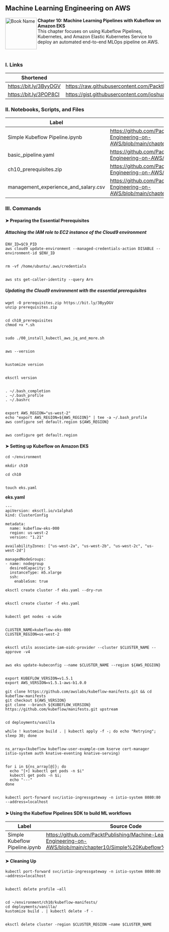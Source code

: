 ## Machine Learning Engineering on AWS

<a href="https://www.packtpub.com/product/machine-learning-engineering-on-aws/9781803247595"><img src="https://static.packt-cdn.com/products/9781803247595/cover/smaller" alt="Book Name" height="100px" align="left"></a>

**Chapter 10: Machine Learning Pipelines with Kubeflow on Amazon EKS** <br />
This chapter focuses on using Kubeflow Pipelines, Kubernetes, and Amazon Elastic Kubernetes Service to deploy an automated end-to-end MLOps pipeline on AWS.

<br />

### I. Links

| Shortened              | Original                                                                                                                                                        |
|------------------------|-----------------------------------------------------------------------------------------------------------------------------------------------------------------|
| https://bit.ly/3ByyDGV | https://raw.githubusercontent.com/PacktPublishing/Machine-Learning-Engineering-on-AWS/main/chapter10/ch10_prerequisites.zip                                     |
| https://bit.ly/3POP8CI | https://gist.githubusercontent.com/joshualat/8e64cb4b4de5f46fab010de97460a9be/raw/60fd1dc73ebfff717dac91f8a2bdc50310eacb22/management_experience_and_salary.csv |

### II. Notebooks, Scripts, and Files

| Label                                | Link                                                                                                                            |
|--------------------------------------|---------------------------------------------------------------------------------------------------------------------------------|
| Simple Kubeflow Pipeline.ipynb       | https://github.com/PacktPublishing/Machine-Learning-Engineering-on-AWS/blob/main/chapter10/Simple%20Kubeflow%20Pipeline.ipynb   |
| basic_pipeline.yaml                  | https://github.com/PacktPublishing/Machine-Learning-Engineering-on-AWS/blob/main/chapter10/basic_pipeline.yaml                  |
| ch10_prerequisites.zip               | https://github.com/PacktPublishing/Machine-Learning-Engineering-on-AWS/blob/main/chapter10/ch10_prerequisites.zip               |
| management_experience_and_salary.csv | https://github.com/PacktPublishing/Machine-Learning-Engineering-on-AWS/blob/main/chapter10/management_experience_and_salary.csv |

### III. Commands

#### ➤ Preparing the Essential Prerequisites

##### Attaching the IAM role to EC2 instance of the Cloud9 environment

```
ENV_ID=$C9_PID
aws cloud9 update-environment --managed-credentials-action DISABLE --environment-id $ENV_ID


rm -vf /home/ubuntu/.aws/credentials


aws sts get-caller-identity --query Arn
```

##### Updating the Cloud9 environment with the essential prerequisites

```
wget -O prerequisites.zip https://bit.ly/3ByyDGV
unzip prerequisites.zip


cd ch10_prerequisites
chmod +x *.sh


sudo ./00_install_kubectl_aws_jq_and_more.sh


aws --version


kustomize version


eksctl version


. ~/.bash_completion
. ~/.bash_profile
. ~/.bashrc


export AWS_REGION="us-west-2"
echo "export AWS_REGION=${AWS_REGION}" | tee -a ~/.bash_profile
aws configure set default.region ${AWS_REGION}


aws configure get default.region
```

#### ➤ Setting up Kubeflow on Amazon EKS

```
cd ~/environment

mkdir ch10

cd ch10


touch eks.yaml
```

**eks.yaml**
```
---
apiVersion: eksctl.io/v1alpha5
kind: ClusterConfig

metadata:
  name: kubeflow-eks-000
  region: us-west-2
  version: "1.21"

availabilityZones: ["us-west-2a", "us-west-2b", "us-west-2c", "us-west-2d"]

managedNodeGroups:
- name: nodegroup
  desiredCapacity: 5
  instanceType: m5.xlarge
  ssh:
    enableSsm: true
```

```
eksctl create cluster -f eks.yaml --dry-run


eksctl create cluster -f eks.yaml


kubectl get nodes -o wide


CLUSTER_NAME=kubeflow-eks-000
CLUSTER_REGION=us-west-2


eksctl utils associate-iam-oidc-provider --cluster $CLUSTER_NAME --approve -v4


aws eks update-kubeconfig --name $CLUSTER_NAME --region ${AWS_REGION}


export KUBEFLOW_VERSION=v1.5.1
export AWS_VERSION=v1.5.1-aws-b1.0.0

git clone https://github.com/awslabs/kubeflow-manifests.git && cd kubeflow-manifests
git checkout ${AWS_VERSION}
git clone --branch ${KUBEFLOW_VERSION} https://github.com/kubeflow/manifests.git upstream


cd deployments/vanilla

while ! kustomize build . | kubectl apply -f -; do echo "Retrying"; sleep 30; done


ns_array=(kubeflow kubeflow-user-example-com kserve cert-manager istio-system auth knative-eventing knative-serving)


for i in ${ns_array[@]}; do 
  echo "[+] kubectl get pods -n $i"
  kubectl get pods -n $i; 
  echo "---"
done


kubectl port-forward svc/istio-ingressgateway -n istio-system 8080:80 --address=localhost
```

#### ➤ Using the Kubeflow Pipelines SDK to build ML workflows

| Label                          | Source Code                                                                                                                   |
|--------------------------------|-------------------------------------------------------------------------------------------------------------------------------|
| Simple Kubeflow Pipeline.ipynb | https://github.com/PacktPublishing/Machine-Learning-Engineering-on-AWS/blob/main/chapter10/Simple%20Kubeflow%20Pipeline.ipynb |


#### ➤ Cleaning Up

```
kubectl port-forward svc/istio-ingressgateway -n istio-system 8080:80 –address=localhost


kubectl delete profile –all


cd ~/environment/ch10/kubeflow-manifests/
cd deployments/vanilla/
kustomize build . | kubectl delete -f -


eksctl delete cluster -region $CLUSTER_REGION –name $CLUSTER_NAME
```
